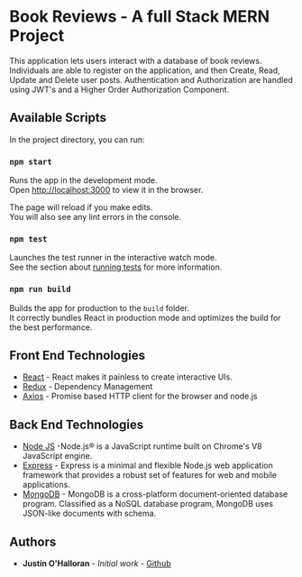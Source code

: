 

# Book Reviews - A full Stack MERN Project

This application lets users interact with a database of book reviews. Individuals are able to register on the application, and then Create, Read, Update and Delete user posts. Authentication and Authorization are handled using JWT's and a Higher Order Authorization Component. 

## Available Scripts

In the project directory, you can run:

### `npm start`

Runs the app in the development mode.<br>
Open [http://localhost:3000](http://localhost:3000) to view it in the browser.

The page will reload if you make edits.<br>
You will also see any lint errors in the console.

### `npm test`

Launches the test runner in the interactive watch mode.<br>
See the section about [running tests](https://facebook.github.io/create-react-app/docs/running-tests) for more information.

### `npm run build`

Builds the app for production to the `build` folder.<br>
It correctly bundles React in production mode and optimizes the build for the best performance.

## Front End Technologies 

* [React](https://reactjs.org/) - React makes it painless to create interactive UIs. 
* [Redux](https://maven.apache.org/) - Dependency Management
* [Axios](https://github.com/axios/axios/) - Promise based HTTP client for the browser and node.js

## Back End Technologies 

* [Node JS](https://nodejs.org/en/) -Node.js® is a JavaScript runtime built on Chrome's V8 JavaScript engine.
* [Express](https://maven.apache.org/) - Express is a minimal and flexible Node.js web application framework that provides a robust set of features for web and mobile applications.
* [MongoDB](https://www.mongodb.com/) - MongoDB is a cross-platform document-oriented database program. Classified as a NoSQL database program, MongoDB uses JSON-like documents with schema. 



## Authors

* **Justin O'Halloran** - *Initial work* - [Github](https://github.com/Justinohallo)

